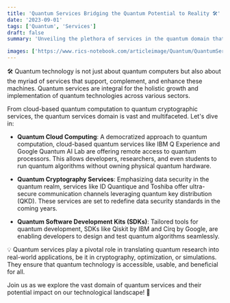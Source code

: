 ```yaml
---
title: 'Quantum Services Bridging the Quantum Potential to Reality 🛠️'
date: '2023-09-01'
tags: ['Quantum', 'Services']
draft: false
summary: 'Unveiling the plethora of services in the quantum domain that are making quantum tech accessible and impactful!'

images: ['https://www.rics-notebook.com/articleimage/Quantum/QuantumServices.png']
---
```


🛠️ Quantum technology is not just about quantum computers but also about the myriad of services that support, complement, and enhance these machines. Quantum services are integral for the holistic growth and implementation of quantum technologies across various sectors.

From cloud-based quantum computation to quantum cryptographic services, the quantum services domain is vast and multifaceted. Let's dive in:

- **Quantum Cloud Computing**: A democratized approach to quantum computation, cloud-based quantum services like IBM Q Experience and Google Quantum AI Lab are offering remote access to quantum processors. This allows developers, researchers, and even students to run quantum algorithms without owning physical quantum hardware.

- **Quantum Cryptography Services**: Emphasizing data security in the quantum realm, services like ID Quantique and Toshiba offer ultra-secure communication channels leveraging quantum key distribution (QKD). These services are set to redefine data security standards in the coming years.

- **Quantum Software Development Kits (SDKs)**: Tailored tools for quantum development, SDKs like Qiskit by IBM and Cirq by Google, are enabling developers to design and test quantum algorithms seamlessly.

💡 Quantum services play a pivotal role in translating quantum research into real-world applications, be it in cryptography, optimization, or simulations. They ensure that quantum technology is accessible, usable, and beneficial for all.

Join us as we explore the vast domain of quantum services and their potential impact on our technological landscape! 🌌
